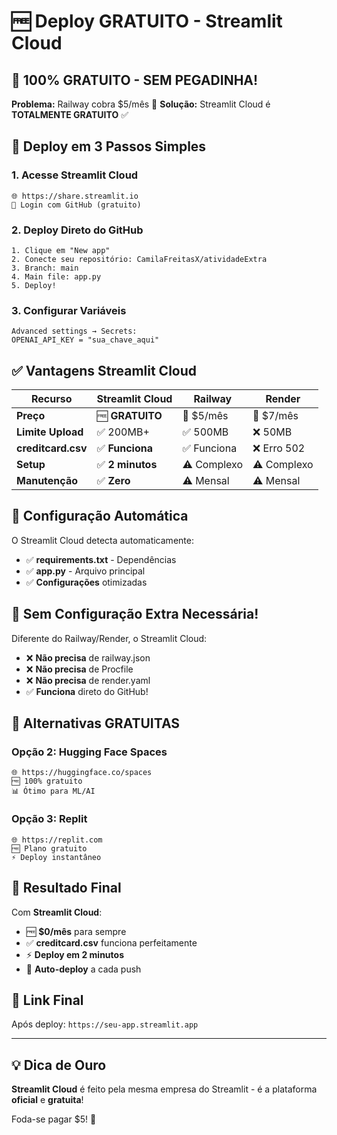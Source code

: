 # 🆓 Deploy GRATUITO - Streamlit Cloud

## 🎯 **100% GRATUITO - SEM PEGADINHA!**

**Problema:** Railway cobra $5/mês 💸
**Solução:** Streamlit Cloud é **TOTALMENTE GRATUITO** ✅

## 🚀 **Deploy em 3 Passos Simples**

### 1. **Acesse Streamlit Cloud**
```
🌐 https://share.streamlit.io
📧 Login com GitHub (gratuito)
```

### 2. **Deploy Direto do GitHub**
```
1. Clique em "New app"
2. Conecte seu repositório: CamilaFreitasX/atividadeExtra
3. Branch: main
4. Main file: app.py
5. Deploy!
```

### 3. **Configurar Variáveis**
```
Advanced settings → Secrets:
OPENAI_API_KEY = "sua_chave_aqui"
```

## ✅ **Vantagens Streamlit Cloud**

| Recurso | Streamlit Cloud | Railway | Render |
|---------|-----------------|---------|--------|
| **Preço** | 🆓 **GRATUITO** | 💸 $5/mês | 💸 $7/mês |
| **Limite Upload** | ✅ 200MB+ | ✅ 500MB | ❌ 50MB |
| **creditcard.csv** | ✅ **Funciona** | ✅ Funciona | ❌ Erro 502 |
| **Setup** | ✅ **2 minutos** | ⚠️ Complexo | ⚠️ Complexo |
| **Manutenção** | ✅ **Zero** | ⚠️ Mensal | ⚠️ Mensal |

## 🎯 **Configuração Automática**

O Streamlit Cloud detecta automaticamente:
- ✅ **requirements.txt** - Dependências
- ✅ **app.py** - Arquivo principal
- ✅ **Configurações** otimizadas

## 🔧 **Sem Configuração Extra Necessária!**

Diferente do Railway/Render, o Streamlit Cloud:
- ❌ **Não precisa** de railway.json
- ❌ **Não precisa** de Procfile
- ❌ **Não precisa** de render.yaml
- ✅ **Funciona** direto do GitHub!

## 🚨 **Alternativas GRATUITAS**

### **Opção 2: Hugging Face Spaces**
```
🌐 https://huggingface.co/spaces
🆓 100% gratuito
📊 Ótimo para ML/AI
```

### **Opção 3: Replit**
```
🌐 https://replit.com
🆓 Plano gratuito
⚡ Deploy instantâneo
```

## 🎉 **Resultado Final**

Com **Streamlit Cloud**:
- 🆓 **$0/mês** para sempre
- ✅ **creditcard.csv** funciona perfeitamente
- ⚡ **Deploy em 2 minutos**
- 🔄 **Auto-deploy** a cada push

## 🚀 **Link Final**

Após deploy: `https://seu-app.streamlit.app`

---

## 💡 **Dica de Ouro**

**Streamlit Cloud** é feito pela mesma empresa do Streamlit - é a plataforma **oficial** e **gratuita**! 

Foda-se pagar $5! 🖕